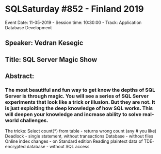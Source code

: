 # SQLSaturday #852 - Finland 2019
Event Date: 11-05-2019 - Session time: 10:30:00 - Track: Application  Database Development
## Speaker: Vedran Kesegic
## Title: SQL Server Magic Show
## Abstract:
### The most beautiful and fun way to get know the depths of SQL Server is through magic. You will see a series of SQL Server experiments that look like a trick or illusion. But they are not. It is just exploiting the deep knowledge of how SQL works. This will deepen your knowledge and increase ability to solve real-world challenges.
The tricks:
Select count(*) from table - returns wrong count (any # you like)
Deadlock - single statement, without transactions
Database - without files
Online index changes - on Standard edition
Reading plaintext data of TDE-encrypted database - without SQL access
